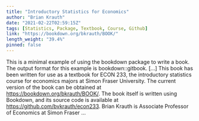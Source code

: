 ```yaml
---
title: "Introductory Statistics for Economics"
author: "Brian Krauth"
date: "2021-02-22T02:59:15Z"
tags: [Statistics, Package, Textbook, Course, Github]
link: "https://bookdown.org/bkrauth/BOOK/"
length_weight: "39.4%"
pinned: false
---
```


This is a minimal example of using the bookdown package to write a book. The output format for this example is bookdown::gitbook. [...] This book has been written for use as a textbook for ECON 233, the introductory statistics course for economics majors at Simon Fraser University. The current version of the book can be obtained at https://bookdown.org/bkrauth/BOOK/. The book itself is written using Bookdown, and its source code is available at https://github.com/bvkrauth/econ233. Brian Krauth is Associate Professor of Economics at Simon Fraser ...
